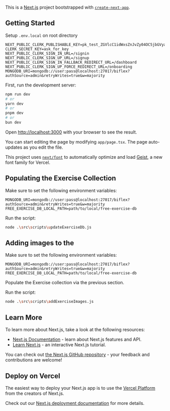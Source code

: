 This is a [Next.js](https://nextjs.org) project bootstrapped with [`create-next-app`](https://nextjs.org/docs/app/api-reference/cli/create-next-app).

## Getting Started

Setup `.env.local` on root directory

```
NEXT_PUBLIC_CLERK_PUBLISHABLE_KEY=pk_test_ZGVlcC1idWxsZnJvZy04OC5jbGVyay5hY2NvdW50cy5kZXYk
CLERK_SECRET_KEY=ask_for_key
NEXT_PUBLIC_CLERK_SIGN_IN_URL=/signin
NEXT_PUBLIC_CLERK_SIGN_UP_URL=/signup
NEXT_PUBLIC_CLERK_SIGN_IN_FALLBACK_REDIRECT_URL=/dashboard
NEXT_PUBLIC_CLERK_SIGN_UP_FORCE_REDIRECT_URL=/onboarding
MONGODB_URI=mongodb://user:pass@localhost:27017/biflex?authSource=admin&retryWrites=true&w=majority
```

First, run the development server:

```bash
npm run dev
# or
yarn dev
# or
pnpm dev
# or
bun dev
```

Open [http://localhost:3000](http://localhost:3000) with your browser to see the result.

You can start editing the page by modifying `app/page.tsx`. The page auto-updates as you edit the file.

This project uses [`next/font`](https://nextjs.org/docs/app/building-your-application/optimizing/fonts) to automatically optimize and load [Geist](https://vercel.com/font), a new font family for Vercel.

## Populating the Exercise Collection

Make sure to set the following environment variables:

```
MONGODB_URI=mongodb://user:pass@localhost:27017/biflex?authSource=admin&retryWrites=true&w=majority
FREE_EXERCISE_DB_LOCAL_PATH=path/to/local/free-exercise-db
```

Run the script:

```bash
node .\src\scripts\updateExerciseDb.js
```

## Adding images to the

Make sure to set the following environment variables:

```
MONGODB_URI=mongodb://user:pass@localhost:27017/biflex?authSource=admin&retryWrites=true&w=majority
FREE_EXERCISE_DB_LOCAL_PATH=path/to/local/free-exercise-db
```

Populate the Exercise collection via the previous section.

Run the script:

```bash
node .\src\scripts\addExerciseImages.js
```

## Learn More

To learn more about Next.js, take a look at the following resources:

- [Next.js Documentation](https://nextjs.org/docs) - learn about Next.js features and API.
- [Learn Next.js](https://nextjs.org/learn) - an interactive Next.js tutorial.

You can check out [the Next.js GitHub repository](https://github.com/vercel/next.js) - your feedback and contributions are welcome!

## Deploy on Vercel

The easiest way to deploy your Next.js app is to use the [Vercel Platform](https://vercel.com/new?utm_medium=default-template&filter=next.js&utm_source=create-next-app&utm_campaign=create-next-app-readme) from the creators of Next.js.

Check out our [Next.js deployment documentation](https://nextjs.org/docs/app/building-your-application/deploying) for more details.
